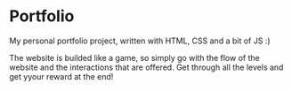 # Portfolio
My personal portfolio project, written with HTML, CSS and a bit of JS :)

The website is builded like a game, so simply go with the flow of the website and the interactions that are offered. Get through all the levels and get yyour reward at the end!
